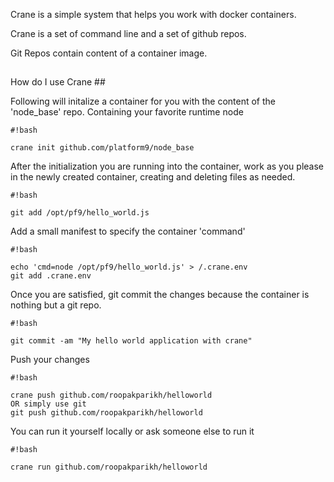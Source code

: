 Crane is a simple system that helps you work with docker containers.

Crane is a set of command line and a set of github repos.

Git Repos contain content of a container image.

## 
How do I use Crane ##


Following will initalize a container for you with the content of the 'node_base' repo. Containing your favorite runtime node
```
#!bash

crane init github.com/platform9/node_base
```

After the initialization you are running into the container, work as you please in the newly created container, creating and deleting files as needed.


```
#!bash

git add /opt/pf9/hello_world.js
```

Add a small manifest to specify the container 'command'


```
#!bash

echo 'cmd=node /opt/pf9/hello_world.js' > /.crane.env
git add .crane.env

```

Once you are satisfied, git commit the changes because the container is nothing but a git repo.


```
#!bash

git commit -am "My hello world application with crane"
```

Push your changes 

```
#!bash

crane push github.com/roopakparikh/helloworld
OR simply use git
git push github.com/roopakparikh/helloworld

```

You can run it yourself locally or ask someone else to run it


```
#!bash

crane run github.com/roopakparikh/helloworld

```







